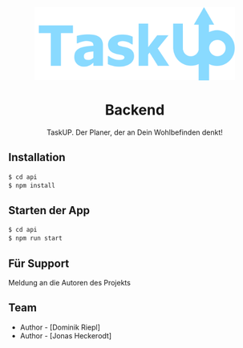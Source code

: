 <p align="center">
  <a href="https://github.com/terminatorhaas/TaskUpBackend" target="blank"><img src="TaskUpLogo.png" width="400" alt="TU Logo" /></a>
</p>

  <h1 align="center"><strong>Backend</strong></h1>

  <p align="center">TaskUP. Der Planer, der an Dein Wohlbefinden denkt!</p>

## Installation

```bash
$ cd api
$ npm install
```

## Starten der App

```bash
$ cd api
$ npm run start
```

## Für Support

Meldung an die Autoren des Projekts

## Team

- Author - [Dominik Riepl]
- Author - [Jonas Heckerodt]

